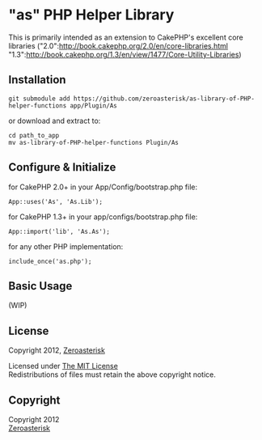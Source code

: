 # "as" PHP Helper Library

This is primarily intended as an extension to CakePHP's excellent core libraries ("2.0":http://book.cakephp.org/2.0/en/core-libraries.html "1.3":http://book.cakephp.org/1.3/en/view/1477/Core-Utility-Libraries)


## Installation ##

    git submodule add https://github.com/zeroasterisk/as-library-of-PHP-helper-functions app/Plugin/As

or download and extract to:

    cd path_to_app
    mv as-library-of-PHP-helper-functions Plugin/As

## Configure & Initialize ##

for CakePHP 2.0+ in your App/Config/bootstrap.php file:

    App::uses('As', 'As.Lib');

for CakePHP 1.3+ in your app/configs/bootstrap.php file:

	App::import('lib', 'As.As');

for any other PHP implementation:

    include_once('as.php');

## Basic Usage ##

(WIP)



## License ##

Copyright 2012, [Zeroasterisk](http://zeroasterisk.com)

Licensed under [The MIT License](http://www.opensource.org/licenses/mit-license.php)<br/>
Redistributions of files must retain the above copyright notice.

## Copyright ##

Copyright 2012<br/>
[Zeroasterisk](http://zeroasterisk.com)<br/>

